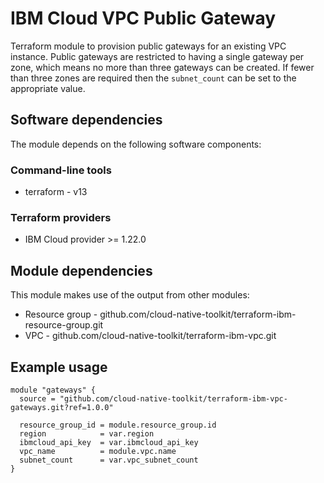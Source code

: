 # IBM Cloud VPC Public Gateway

Terraform module to provision public gateways for an existing VPC instance. Public gateways are restricted to having a single gateway per zone, which means no more than three gateways can be created. If fewer than three zones are required then the `subnet_count` can be set to the appropriate value.

## Software dependencies

The module depends on the following software components:

### Command-line tools

- terraform - v13

### Terraform providers

- IBM Cloud provider >= 1.22.0

## Module dependencies

This module makes use of the output from other modules:

- Resource group - github.com/cloud-native-toolkit/terraform-ibm-resource-group.git
- VPC - github.com/cloud-native-toolkit/terraform-ibm-vpc.git

## Example usage

```hcl-terraform
module "gateways" {
  source = "github.com/cloud-native-toolkit/terraform-ibm-vpc-gateways.git?ref=1.0.0"

  resource_group_id = module.resource_group.id
  region            = var.region
  ibmcloud_api_key  = var.ibmcloud_api_key
  vpc_name          = module.vpc.name
  subnet_count      = var.vpc_subnet_count
}
```
